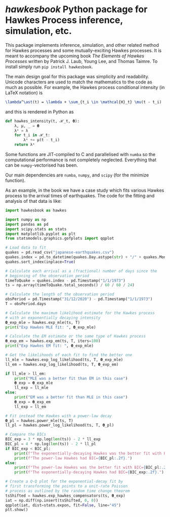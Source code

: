 # _hawkesbook_ Python package for Hawkes Process inference, simulation, etc.

This package implements inference, simulation, and other related method for Hawkes processes and some mutually-exciting Hawkes processes.
It is meant to accompany the upcoming book _The Elements of Hawkes Processes_ written by Patrick J. Laub, Young Lee, and Thomas Taimre.
To install simply run `pip install hawkesbook`.

The main design goal for this package was simplicity and readability.
Unicode characters are used to match the mathematics to the code as much as possible.
For example, the Hawkes process conditional intensity (in LaTeX notation) is
```latex
\lambda^\ast(t) = \lambda + \sum_{t_i \in \mathcal{H}_t} \mu(t - t_i)
```
and this is rendered in Python as
```python
def hawkes_intensity(t, ℋ_t, 𝛉):
    λ, μ, _ = 𝛉
    λˣ = λ
    for t_i in ℋ_t:
        λˣ += μ(t - t_i)
    return λˣ
```

Some functions are JIT-compiled to C and parallelised with `numba` so the computational performance is not completely neglected.
Everything that can be `numpy`-vectorised has been.

Our main dependencies are `numba`, `numpy`, and `scipy` (for the minimize function).

As an example, in the book we have a case study which fits various Hawkes process to the arrival times of earthquakes.
The code for the fitting and analysis of that data is like:

```python
import hawkesbook as hawkes

import numpy as np
import pandas as pd
import scipy.stats as stats
import matplotlib.pyplot as plt
from statsmodels.graphics.gofplots import qqplot

# Load data to fit
quakes = pd.read_csv("japanese-earthquakes.csv")
quakes.index = pd.to_datetime(quakes.Day.astype(str) + "/" + quakes.Month.astype(str) + "/" + quakes.Year.astype(str) + " " + quakes.Time, dayfirst=True)
quakes.sort_index(inplace=True)

# Calculate each arrival as a (fractional) number of days since the
# beginning of the observation period
timeToQuake = quakes.index - pd.Timestamp("1/1/1973")
ts = np.array(timeToQuake.total_seconds() / 60 / 60 / 24)

# Calculate the length of the observation period
obsPeriod = pd.Timestamp("31/12/2020") - pd.Timestamp("1/1/1973")
T = obsPeriod.days

# Calculate the maximum likelihood estimate for the Hawkes process
# with an exponentially decaying intensity
𝛉_exp_mle = hawkes.exp_mle(ts, T)
print("Exp Hawkes MLE fit: ", 𝛉_exp_mle)

# Calculate the EM estimate or the same type of Hawkes process
𝛉_exp_em = hawkes.exp_em(ts, T, iters=100)
print("Exp Hawkes EM fit: ", 𝛉_exp_mle)

# Get the likelihoods of each fit to find the better one
ll_mle = hawkes.exp_log_likelihood(ts, T, 𝛉_exp_mle)
ll_em = hawkes.exp_log_likelihood(ts, T, 𝛉_exp_em)

if ll_mle > ll_em:
	print("MLE was a better fit than EM in this case")
	𝛉_exp = 𝛉_exp_mle
	ll_exp = ll_mle
else:
	print("EM was a better fit than MLE in this case")
	𝛉_exp = 𝛉_exp_em
	ll_exp = ll_em

# Fit instead the Hawkes with a power-law decay
𝛉_pl = hawkes.power_mle(ts, T)
ll_pl = hawkes.power_log_likelihood(ts, T, 𝛉_pl)

# Compare the BICs
BIC_exp = 3 * np.log(len(ts)) - 2 * ll_exp
BIC_pl = 4 * np.log(len(ts)) - 2 * ll_pl
if BIC_exp < BIC_pl:
	print(f"The exponentially-decaying Hawkes was the better fit with BIC={BIC_exp:.2f}.")
	print(f"The power-law Hawkes had BIC={BIC_pl:.2f}.")
else:
	print(f"The power-law Hawkes was the better fit with BIC={BIC_pl:.2f}.")
	print(f"The exponentially-decaying Hawkes had BIC={BIC_exp:.2f}.")

# Create a Q-Q plot for the exponential-decay fit by
# first transforming the points to a unit-rate Poisson
# process as outlined by the random time change theorem
tsShifted = hawkes.exp_hawkes_compensators(ts, 𝛉_exp)
iat = np.diff(np.insert(tsShifted, 0, 0))
qqplot(iat, dist=stats.expon, fit=False, line="45")
plt.show()
```
